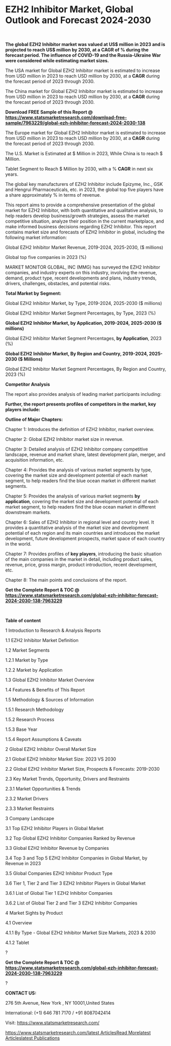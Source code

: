 <h1>EZH2 Inhibitor Market, Global Outlook and Forecast 2024-2030</h1><br/><p><strong>The global EZH2 Inhibitor market was valued at US$ million in 2023 and is projected to reach US$ million by 2030, at a <strong>CAGR</strong> of % during the forecast period. The influence of COVID-19 and the Russia-Ukraine War were considered while estimating market sizes.</strong></p>
 
 
 
 <p>The USA market for Global EZH2 Inhibitor market is estimated to increase from USD million in 2023 to reach USD million by 2030, at a <strong>CAGR</strong> during the forecast period of 2023 through 2030.</p>
 
 
 
 <p>The China market for Global EZH2 Inhibitor market is estimated to increase from USD million in 2023 to reach USD million by 2030, at a <strong>CAGR</strong> during the forecast period of 2023 through 2030.</p>
 
 
 
 <p><strong>Download FREE Sample of this Report @ <a href="https://www.statsmarketresearch.com/download-free-sample/7963229/global-ezh-inhibitor-forecast-2024-2030-138">https://www.statsmarketresearch.com/download-free-sample/7963229/global-ezh-inhibitor-forecast-2024-2030-138</a></strong></p>
 
 
 
 <p>The Europe market for Global EZH2 Inhibitor market is estimated to increase from USD million in 2023 to reach USD million by 2030, at a <strong>CAGR</strong> during the forecast period of 2023 through 2030.</p>
 
 
 
 <p>The U.S. Market is Estimated at $ Million in 2023, While China is to reach $ Million.</p>
 
 
 
 <p>Tablet Segment to Reach $ Million by 2030, with a % <strong>CAGR</strong> in next six years.</p>
 
 
 
 <p>The global key manufacturers of EZH2 Inhibitor include Epizyme, Inc., GSK and Hengrui Pharmaceuticals, etc. in 2023, the global top five players have a share approximately % in terms of revenue.</p>
 
 
 
 <p>This report aims to provide a comprehensive presentation of the global market for EZH2 Inhibitor, with both quantitative and qualitative analysis, to help readers develop business/growth strategies, assess the market competitive situation, analyze their position in the current marketplace, and make informed business decisions regarding EZH2 Inhibitor. This report contains market size and forecasts of EZH2 Inhibitor in global, including the following market information:</p>
 
 
 
 <p>Global EZH2 Inhibitor Market Revenue, 2019-2024, 2025-2030, ($ millions)</p>
 
 
 
 <p>Global top five companies in 2023 (%)</p>
 
 
 
 <p>MARKET MONITOR GLOBAL, INC (MMG) has surveyed the EZH2 Inhibitor companies, and industry experts on this industry, involving the revenue, demand, product type, recent developments and plans, industry trends, drivers, challenges, obstacles, and potential risks.</p>
 
 
 
 <p><strong>Total Market by Segment:</strong></p>
 
 
 
 <p>Global EZH2 Inhibitor Market, by Type, 2019-2024, 2025-2030 ($ millions)</p>
 
 
 
 <p>Global EZH2 Inhibitor Market Segment Percentages, by Type, 2023 (%)</p>
 
 
 
 <p><strong>Global EZH2 Inhibitor Market, <strong>by Application</strong>, 2019-2024, 2025-2030 ($ millions)</strong></p>
 
 
 
 <p>Global EZH2 Inhibitor Market Segment Percentages, <strong>by Application</strong>, 2023 (%)</p>
 
 
 
 <p><strong>Global EZH2 Inhibitor Market, By Region and Country, 2019-2024, 2025-2030 ($ Millions)</strong></p>
 
 
 
 <p>Global EZH2 Inhibitor Market Segment Percentages, By Region and Country, 2023 (%)</p>
 
 
 
 <p><strong>Competitor Analysis</strong></p>
 
 
 
 <p>The report also provides analysis of leading market participants including:</p>
 
 
 
 <p><strong>Further, the report presents profiles of competitors in the market, <strong>key players</strong> include:</strong></p>
 
 
 
 <p><strong>Outline of Major Chapters:</strong></p>
 
 
 
 <p>Chapter 1: Introduces the definition of EZH2 Inhibitor, market overview.</p>
 
 
 
 <p>Chapter 2: Global EZH2 Inhibitor market size in revenue.</p>
 
 
 
 <p>Chapter 3: Detailed analysis of EZH2 Inhibitor company competitive landscape, revenue and market share, latest development plan, merger, and acquisition information, etc.</p>
 
 
 
 <p>Chapter 4: Provides the analysis of various market segments by type, covering the market size and development potential of each market segment, to help readers find the blue ocean market in different market segments.</p>
 
 
 
 <p>Chapter 5: Provides the analysis of various market segments <strong>by application</strong>, covering the market size and development potential of each market segment, to help readers find the blue ocean market in different downstream markets.</p>
 
 
 
 <p>Chapter 6: Sales of EZH2 Inhibitor in regional level and country level. It provides a quantitative analysis of the market size and development potential of each region and its main countries and introduces the market development, future development prospects, market space of each country in the world.</p>
 
 
 
 <p>Chapter 7: Provides profiles of <strong>key players</strong>, introducing the basic situation of the main companies in the market in detail, including product sales, revenue, price, gross margin, product introduction, recent development, etc.</p>
 
 
 
 <p>Chapter 8: The main points and conclusions of the report.</p>
 
 
 
 <div><b>Get the Complete Report & TOC @ <a href="https://www.statsmarketresearch.com/global-ezh-inhibitor-forecast-2024-2030-138-7963229">https://www.statsmarketresearch.com/global-ezh-inhibitor-forecast-2024-2030-138-7963229</a></b></div>
 
 
 
 <p><br />
 
 <b>Table of content</b></p>
 
 
 
 <p>1 Introduction to Research & Analysis Reports<br />
 
 1.1 EZH2 Inhibitor Market Definition<br />
 
 1.2 Market Segments<br />
 
 1.2.1 Market by Type<br />
 
 1.2.2 Market by Application<br />
 
 1.3 Global EZH2 Inhibitor Market Overview<br />
 
 1.4 Features & Benefits of This Report<br />
 
 1.5 Methodology & Sources of Information<br />
 
 1.5.1 Research Methodology<br />
 
 1.5.2 Research Process<br />
 
 1.5.3 Base Year<br />
 
 1.5.4 Report Assumptions & Caveats<br />
 
 2 Global EZH2 Inhibitor Overall Market Size<br />
 
 2.1 Global EZH2 Inhibitor Market Size: 2023 VS 2030<br />
 
 2.2 Global EZH2 Inhibitor Market Size, Prospects & Forecasts: 2019-2030<br />
 
 2.3 Key Market Trends, Opportunity, Drivers and Restraints<br />
 
 2.3.1 Market Opportunities & Trends<br />
 
 2.3.2 Market Drivers<br />
 
 2.3.3 Market Restraints<br />
 
 3 Company Landscape<br />
 
 3.1 Top EZH2 Inhibitor Players in Global Market<br />
 
 3.2 Top Global EZH2 Inhibitor Companies Ranked by Revenue<br />
 
 3.3 Global EZH2 Inhibitor Revenue by Companies<br />
 
 3.4 Top 3 and Top 5 EZH2 Inhibitor Companies in Global Market, by Revenue in 2023<br />
 
 3.5 Global Companies EZH2 Inhibitor Product Type<br />
 
 3.6 Tier 1, Tier 2 and Tier 3 EZH2 Inhibitor Players in Global Market<br />
 
 3.6.1 List of Global Tier 1 EZH2 Inhibitor Companies<br />
 
 3.6.2 List of Global Tier 2 and Tier 3 EZH2 Inhibitor Companies<br />
 
 4 Market Sights by Product<br />
 
 4.1 Overview<br />
 
 4.1.1 By Type - Global EZH2 Inhibitor Market Size Markets, 2023 & 2030<br />
 
 4.1.2 Tablet<br />
 
 ? </p>
 
 
 
 <div><b>Get the Complete Report & TOC @ <a href="https://www.statsmarketresearch.com/global-ezh-inhibitor-forecast-2024-2030-138-7963229">https://www.statsmarketresearch.com/global-ezh-inhibitor-forecast-2024-2030-138-7963229</a></b></div>
 
 
 
 <p>? </p>
 
 
 
 <p><b>CONTACT US:</b><br />
 
 276 5th Avenue, New York , NY 10001,United States<br />
 
 International: (+1) 646 781 7170 / +91 8087042414<br />
 
 Visit: <a href="https://www.statsmarketresearch.com/">https://www.statsmarketresearch.com/</a><br />
 
 <a href="https://gyeongbokgung.com">https://www.statsmarketresearch.com/</a><a href="https://hallyeomaritime.com">latest Articles</a><a href="https://jingwansa.com">Read More</a><a href="https://nguoiviet.jp/">latest Articles</a><a href="https://www.intelmarketresearch.com/">latest Publications</a></p>